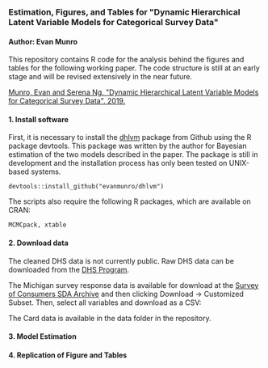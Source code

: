 ### Estimation, Figures, and Tables for "Dynamic Hierarchical Latent Variable Models for Categorical Survey Data"
#### Author: Evan Munro

This repository contains R code for the analysis behind the figures and tables for the following working paper. The code structure is still at an early stage and will be revised extensively in the near future. 

[Munro, Evan and Serena Ng. "Dynamic Hierarchical Latent Variable Models for Categorical Survey Data". 2019.](http://www.evanmunro.ca/files/munro_ng_2019.pdf)

#### 1. Install software

First, it is necessary to install the [dhlvm](www.github.com/evanmunro/dhlvm) package from Github using the R package devtools. This package was written by the author for Bayesian estimation of the two models described in the paper. The package is still in development and the installation process has only been tested on UNIX-based systems.

```
devtools::install_github("evanmunro/dhlvm")
```  

The scripts also require the following R packages, which are available on CRAN:
```
MCMCpack, xtable 
```

#### 2. Download data

The cleaned DHS data is not currently public. Raw DHS data can be downloaded from the [DHS Program](https://dhsprogram.com/data/). 

The Michigan survey response data is available for download at the [Survey of Consumers SDA Archive](https://data.sca.isr.umich.edu/sda-public/cgi-bin/hsda?harcsda+sca) and then clicking Download -> Customized Subset. Then, select all variables and download as a CSV:

The Card data is available in the data folder in the repository. 

#### 3. Model Estimation 

#### 4. Replication of Figure and Tables 

